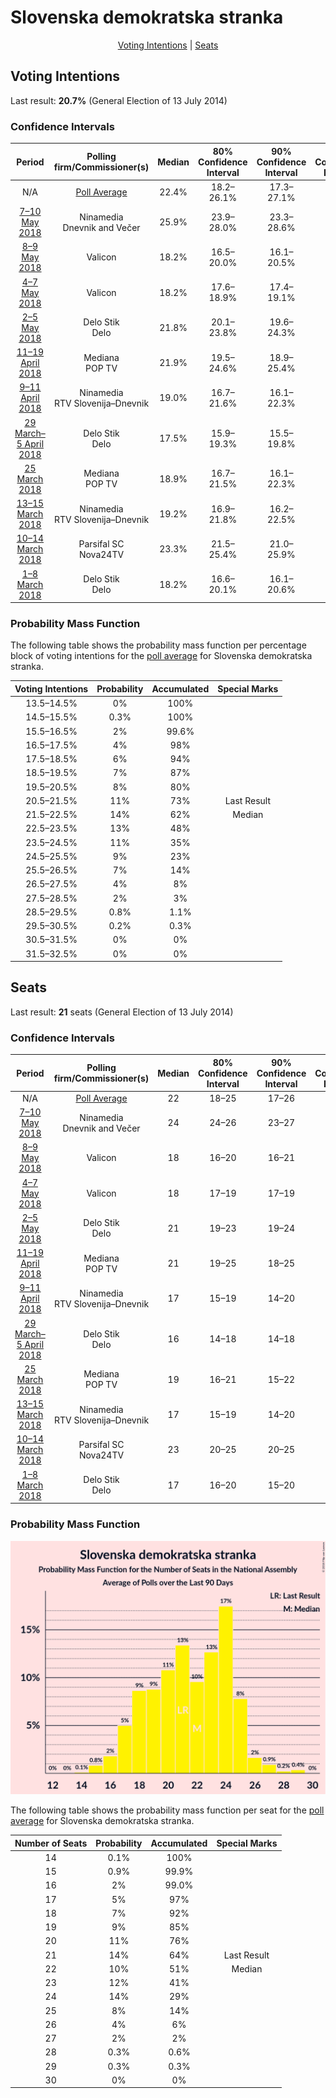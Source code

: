 # Slovenska demokratska stranka

<p align="center"><a href="#voting-intentions">Voting Intentions</a> | <a href="#seats">Seats</a></p>

## Voting Intentions

Last result: **20.7%** (General Election of 13 July 2014)

### Confidence Intervals

| Period     | Polling firm/Commissioner(s) | Median | 80% Confidence Interval | 90% Confidence Interval | 95% Confidence Interval | 99% Confidence Interval |
|:----------:|:----------------:|:-----------:|:-----------------------:|:-----------------------:|:-----------------------:|:-----------------------:|
| N/A | [Poll Average](average.html) | 22.4% | 18.2–26.1% | 17.3–27.1% | 16.7–27.8% | 15.7–29.1% |
| [7–10 May 2018](2018-05-10-Ninamedia.html) | Ninamedia <br> Dnevnik and Večer | 25.9% | 23.9–28.0% | 23.3–28.6% | 22.9–29.1% | 21.9–30.1% |
| [8–9 May 2018](2018-05-09-Valicon.html) | Valicon | 18.2% | 16.5–20.0% | 16.1–20.5% | 15.7–21.0% | 14.9–21.9% |
| [4–7 May 2018](2018-05-07-Valicon.html) | Valicon | 18.2% | 17.6–18.9% | 17.4–19.1% | 17.2–19.3% | 16.9–19.6% |
| [2–5 May 2018](2018-05-05-DeloStik.html) | Delo Stik <br> Delo | 21.8% | 20.1–23.8% | 19.6–24.3% | 19.2–24.8% | 18.4–25.7% |
| [11–19 April 2018](2018-04-19-Mediana.html) | Mediana <br> POP TV | 21.9% | 19.5–24.6% | 18.9–25.4% | 18.3–26.0% | 17.2–27.4% |
| [9–11 April 2018](2018-04-11-Ninamedia.html) | Ninamedia <br> RTV Slovenija–Dnevnik | 19.0% | 16.7–21.6% | 16.1–22.3% | 15.5–23.0% | 14.5–24.3% |
| [29 March–5 April 2018](2018-04-05-DeloStik.html) | Delo Stik <br> Delo | 17.5% | 15.9–19.3% | 15.5–19.8% | 15.1–20.3% | 14.3–21.1% |
| [25 March 2018](2018-03-25-Mediana.html) | Mediana <br> POP TV | 18.9% | 16.7–21.5% | 16.1–22.3% | 15.5–22.9% | 14.5–24.2% |
| [13–15 March 2018](2018-03-15-Ninamedia.html) | Ninamedia <br> RTV Slovenija–Dnevnik | 19.2% | 16.9–21.8% | 16.2–22.5% | 15.7–23.2% | 14.7–24.5% |
| [10–14 March 2018](2018-03-14-ParsifalSC.html) | Parsifal SC <br> Nova24TV | 23.3% | 21.5–25.4% | 21.0–25.9% | 20.5–26.4% | 19.6–27.4% |
| [1–8 March 2018](2018-03-08-DeloStik.html) | Delo Stik <br> Delo | 18.2% | 16.6–20.1% | 16.1–20.6% | 15.7–21.0% | 15.0–21.9% |

### Probability Mass Function

The following table shows the probability mass function per percentage block of voting intentions for the [poll average](average.html) for Slovenska demokratska stranka.

| Voting Intentions | Probability | Accumulated | Special Marks |
|:-----------------:|:-----------:|:-----------:|:-------------:|
| 13.5–14.5% | 0% | 100% |  |
| 14.5–15.5% | 0.3% | 100% |  |
| 15.5–16.5% | 2% | 99.6% |  |
| 16.5–17.5% | 4% | 98% |  |
| 17.5–18.5% | 6% | 94% |  |
| 18.5–19.5% | 7% | 87% |  |
| 19.5–20.5% | 8% | 80% |  |
| 20.5–21.5% | 11% | 73% | Last Result |
| 21.5–22.5% | 14% | 62% | Median |
| 22.5–23.5% | 13% | 48% |  |
| 23.5–24.5% | 11% | 35% |  |
| 24.5–25.5% | 9% | 23% |  |
| 25.5–26.5% | 7% | 14% |  |
| 26.5–27.5% | 4% | 8% |  |
| 27.5–28.5% | 2% | 3% |  |
| 28.5–29.5% | 0.8% | 1.1% |  |
| 29.5–30.5% | 0.2% | 0.3% |  |
| 30.5–31.5% | 0% | 0% |  |
| 31.5–32.5% | 0% | 0% |  |


## Seats

Last result: **21** seats (General Election of 13 July 2014)

### Confidence Intervals

| Period     | Polling firm/Commissioner(s) | Median | 80% Confidence Interval | 90% Confidence Interval | 95% Confidence Interval | 99% Confidence Interval |
|:----------:|:----------------:|:------:|:-----------------------:|:-----------------------:|:-----------------------:|:-----------------------:|
| N/A | [Poll Average](average.html) | 22 | 18–25 | 17–26 | 16–26 | 15–28 |
| [7–10 May 2018](2018-05-10-Ninamedia.html) | Ninamedia <br> Dnevnik and Večer | 24 | 24–26 | 23–27 | 22–27 | 21–29 |
| [8–9 May 2018](2018-05-09-Valicon.html) | Valicon | 18 | 16–20 | 16–21 | 15–21 | 14–22 |
| [4–7 May 2018](2018-05-07-Valicon.html) | Valicon | 18 | 17–19 | 17–19 | 17–19 | 17–20 |
| [2–5 May 2018](2018-05-05-DeloStik.html) | Delo Stik <br> Delo | 21 | 19–23 | 19–24 | 18–24 | 17–26 |
| [11–19 April 2018](2018-04-19-Mediana.html) | Mediana <br> POP TV | 21 | 19–25 | 18–25 | 17–25 | 17–27 |
| [9–11 April 2018](2018-04-11-Ninamedia.html) | Ninamedia <br> RTV Slovenija–Dnevnik | 17 | 15–19 | 14–20 | 14–20 | 13–21 |
| [29 March–5 April 2018](2018-04-05-DeloStik.html) | Delo Stik <br> Delo | 16 | 14–18 | 14–18 | 14–19 | 13–20 |
| [25 March 2018](2018-03-25-Mediana.html) | Mediana <br> POP TV | 19 | 16–21 | 15–22 | 15–23 | 14–24 |
| [13–15 March 2018](2018-03-15-Ninamedia.html) | Ninamedia <br> RTV Slovenija–Dnevnik | 17 | 15–19 | 14–20 | 14–21 | 13–22 |
| [10–14 March 2018](2018-03-14-ParsifalSC.html) | Parsifal SC <br> Nova24TV | 23 | 20–25 | 20–25 | 20–25 | 19–27 |
| [1–8 March 2018](2018-03-08-DeloStik.html) | Delo Stik <br> Delo | 17 | 16–20 | 15–20 | 15–21 | 14–21 |

### Probability Mass Function

![Graph with seats probability mass function not yet produced](average-seats-pmf-slovenskademokratskastranka.png "Seats Probability Mass Function")

The following table shows the probability mass function per seat for the [poll average](average.html) for Slovenska demokratska stranka.

| Number of Seats | Probability | Accumulated | Special Marks |
|:---------------:|:-----------:|:-----------:|:-------------:|
| 14 | 0.1% | 100% |  |
| 15 | 0.9% | 99.9% |  |
| 16 | 2% | 99.0% |  |
| 17 | 5% | 97% |  |
| 18 | 7% | 92% |  |
| 19 | 9% | 85% |  |
| 20 | 11% | 76% |  |
| 21 | 14% | 64% | Last Result |
| 22 | 10% | 51% | Median |
| 23 | 12% | 41% |  |
| 24 | 14% | 29% |  |
| 25 | 8% | 14% |  |
| 26 | 4% | 6% |  |
| 27 | 2% | 2% |  |
| 28 | 0.3% | 0.6% |  |
| 29 | 0.3% | 0.3% |  |
| 30 | 0% | 0% |  |


